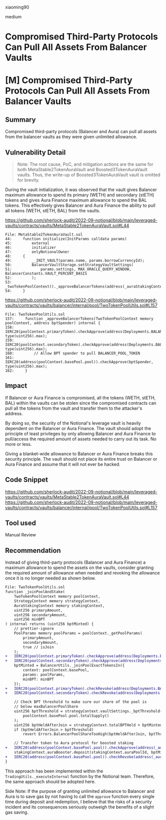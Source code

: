 xiaoming90

medium

# Compromised Third-Party Protocols Can Pull All Assets From Balancer Vaults

# [M] Compromised Third-Party Protocols Can Pull All Assets From Balancer Vaults

## Summary

Compromised third-party protocols (Balancer and Aura) can pull all assets from the balancer vaults as they were given unlimited allowance.

## Vulnerability Detail


> Note: The root cause, PoC, and mitigation actions are the same for both MetaStable2TokenAuraVault and Boosted3TokenAuraVault vaults. Thus, the write-up of Boosted3TokenAuraVault vault is omitted for brevity.

During the vault initialization, it was observed that the vault gives Balancer maximum allowance to spend its primary (WETH) and secondary (stETH) tokens and gives Aura Finance maximum allowance to spend the BAL tokens. This effectively gives Balancer and Aura Finance the ability to pull all tokens (WETH, stETH, BAL) from the vaults.

https://github.com/sherlock-audit/2022-09-notional/blob/main/leveraged-vaults/contracts/vaults/MetaStable2TokenAuraVault.sol#L44

```solidity
File: MetaStable2TokenAuraVault.sol
44:     function initialize(InitParams calldata params)
45:         external
46:         initializer
47:         onlyNotionalOwner
48:     {
49:         __INIT_VAULT(params.name, params.borrowCurrencyId);
50:         BalancerVaultStorage.setStrategyVaultSettings(
51:             params.settings, MAX_ORACLE_QUERY_WINDOW, BalancerConstants.VAULT_PERCENT_BASIS
52:         );
53:         _twoTokenPoolContext()._approveBalancerTokens(address(_auraStakingContext().auraBooster));
54:     }
```

https://github.com/sherlock-audit/2022-09-notional/blob/main/leveraged-vaults/contracts/vaults/balancer/internal/pool/TwoTokenPoolUtils.sol#L157

```solidity
File: TwoTokenPoolUtils.sol
157:     function _approveBalancerTokens(TwoTokenPoolContext memory poolContext, address bptSpender) internal {
158:         IERC20(poolContext.primaryToken).checkApprove(address(Deployments.BALANCER_VAULT), type(uint256).max);
159:         IERC20(poolContext.secondaryToken).checkApprove(address(Deployments.BALANCER_VAULT), type(uint256).max);
160:         // Allow BPT spender to pull BALANCER_POOL_TOKEN
161:         IERC20(address(poolContext.basePool.pool)).checkApprove(bptSpender, type(uint256).max);
162:     }
```

## Impact

If Balancer or Aura Finance is compromised, all the tokens (WETH, stETH, BAL) within the vaults can be stolen since the compromised contracts can pull all the tokens from the vault and transfer them to the attacker's address.

By doing so, the security of the Notional's leverage vault is heavily dependent on the Balancer or Aura Finance. The vault should adopt the principle of least privileges by only allowing Balancer and Aura Finance to pull/access the required amount of assets needed to carry out its task. No more or less.

Giving a blanket-wide allowance to Balancer or Aura Finance breaks this security principle. The vault should not place its entire trust on Balancer or Aura Finance and assume that it will not ever be hacked.

## Code Snippet

https://github.com/sherlock-audit/2022-09-notional/blob/main/leveraged-vaults/contracts/vaults/MetaStable2TokenAuraVault.sol#L44
https://github.com/sherlock-audit/2022-09-notional/blob/main/leveraged-vaults/contracts/vaults/balancer/internal/pool/TwoTokenPoolUtils.sol#L157

## Tool used

Manual Review

## Recommendation

Instead of giving third-party protocols (Balancer and Aura Finance) a maximum allowance to spend the assets on the vaults, consider granting the required amount of allowance when needed and revoking the allowance once it is no longer needed as shown below.

```diff
File: TwoTokenPoolUtils.sol
function _joinPoolAndStake(
    TwoTokenPoolContext memory poolContext,
    StrategyContext memory strategyContext,
    AuraStakingContext memory stakingContext,
    uint256 primaryAmount,
    uint256 secondaryAmount,
    uint256 minBPT
) internal returns (uint256 bptMinted) {
    // prettier-ignore
    PoolParams memory poolParams = poolContext._getPoolParams( 
        primaryAmount, 
        secondaryAmount,
        true // isJoin
    );
+	IERC20(poolContext.primaryToken).checkApprove(address(Deployments.BALANCER_VAULT), primaryAmount);
+	IERC20(poolContext.secondaryToken).checkApprove(address(Deployments.BALANCER_VAULT), secondaryAmount);
    bptMinted = BalancerUtils._joinPoolExactTokensIn({
        context: poolContext.basePool,
        params: poolParams,
        minBPT: minBPT
    });
+	IERC20(poolContext.primaryToken).checkRevoke(address(Deployments.BALANCER_VAULT));
+	IERC20(poolContext.secondaryToken).checkRevoke(address(Deployments.BALANCER_VAULT));

    // Check BPT threshold to make sure our share of the pool is
    // below maxBalancerPoolShare
    uint256 bptThreshold = strategyContext.vaultSettings._bptThreshold(
        poolContext.basePool.pool.totalSupply()
    );
    uint256 bptHeldAfterJoin = strategyContext.totalBPTHeld + bptMinted;
    if (bptHeldAfterJoin > bptThreshold)
        revert Errors.BalancerPoolShareTooHigh(bptHeldAfterJoin, bptThreshold);

    // Transfer token to Aura protocol for boosted staking
+	IERC20(address(poolContext.basePool.pool)).checkApprove(address(_auraStakingContext().auraBooster), bptMinted);
    stakingContext.auraBooster.deposit(stakingContext.auraPoolId, bptMinted, true); // stake = true
+	IERC20(address(poolContext.basePool.pool)).checkRevoke(address(_auraStakingContext().auraBooster));
}
```

This approach has been implemented within the `TradingUtils._executeInternal` function by the Notional team. Therefore, the same approach should be adopted here.

Side Note: If the purpose of granting unlimited allowance to Balancer and Aura is to save gas by not having to call the `approve` function every single time during deposit and redemption, I believe that the risks of a security incident and its consequences seriously outweigh the benefits of a slight gas saving.